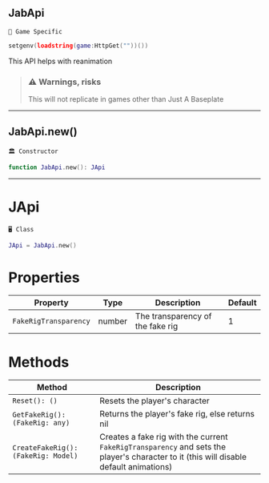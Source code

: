 ## JabApi

`📌 Game Specific`

```lua
setgenv(loadstring(game:HttpGet(""))())
```

This API helps with reanimation

> ### ⚠️ Warnings, risks
> This will not replicate in games other than Just A Baseplate

---

## JabApi.new()

`🏛️ Constructor`

```lua
function JabApi.new(): JApi
```

---

# JApi

`🖥️ Class`

```lua
JApi = JabApi.new()
```

# Properties

| Property | Type | Description | Default |
| -------- | ---- | ----------- | ------- |
| `FakeRigTransparency` | number | The transparency of the fake rig | 1 |

# Methods

| Method | Description |
| ------ | ----------- |
| `Reset(): ()` | Resets the player's character |
| `GetFakeRig(): (FakeRig: any)` | Returns the player's fake rig, else returns nil |
| `CreateFakeRig(): (FakeRig: Model)` | Creates a fake rig with the current `FakeRigTransparency` and sets the player's character to it (this will disable default animations) |
